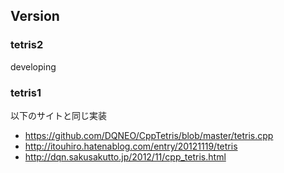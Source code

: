 ## Version
### tetris2
developing

### tetris1
以下のサイトと同じ実装
- https://github.com/DQNEO/CppTetris/blob/master/tetris.cpp
- http://itouhiro.hatenablog.com/entry/20121119/tetris
- http://dqn.sakusakutto.jp/2012/11/cpp_tetris.html
